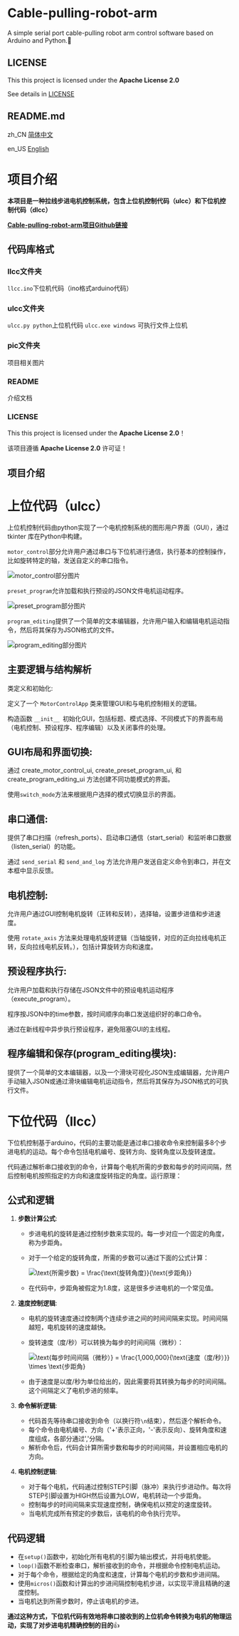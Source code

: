 # Cable-pulling-robot-arm
A simple serial port cable-pulling robot arm control software based on Arduino and Python.🐍
## LICENSE

This this project is licensed under the **Apache License 2.0**

See details in [LICENSE](LICENSE)

## README.md

zh_CN [简体中文](README.md)


en_US [English](README.en_US.md)

# 项目介绍

**本项目是一种拉线步进电机控制系统，包含上位机控制代码（ulcc）和下位机控制代码（dlcc）**


**[Cable-pulling-robot-arm项目Github链接](https://github.com/10032-bili/Cable-pulling-robot-arm/ "https://github.com/10032-bili/Cable-pulling-robot-arm/")**
## 代码库格式

 ### llcc文件夹

  
  `llcc.ino`下位机代码（ino格式arduino代码）

  ### ulcc文件夹

  
  `ulcc.py python`上位机代码
  `ulcc.exe windows` 可执行文件上位机


  ### pic文件夹

  
  项目相关图片

  ### README

  
  介绍文档

  ### LICENSE

  
  This this project is licensed under the **Apache License 2.0**！

  
  该项目遵循 **Apache License 2.0** 许可证！


## 项目介绍

# 上位代码（ulcc）
  上位机控制代码由python实现了一个电机控制系统的图形用户界面（GUI），通过 tkinter 库在Python中构建。
  
  `motor_control`部分允许用户通过串口与下位机进行通信，执行基本的控制操作，比如旋转特定的轴，发送自定义的串口指令。

  
  ![motor_control部分图片](pic/motor_control.jpg "motor_control部分图片")

  `preset_program`允许加载和执行预设的JSON文件电机运动程序。

  
  ![preset_program部分图片](pic/preset_program.jpg "preset_program部分图片")

  `program_editing`提供了一个简单的文本编辑器，允许用户输入和编辑电机运动指令，然后将其保存为JSON格式的文件。  

  
  ![program_editing部分图片](pic/program_editing.jpg "program_editing部分图片")

## 主要逻辑与结构解析
类定义和初始化:  


定义了一个 `MotorControlApp` 类来管理GUI和与电机控制相关的逻辑。

构造函数 `__init__ `初始化GUI，包括标题、模式选择、不同模式下的界面布局（电机控制、预设程序、程序编辑）以及关闭事件的处理。  

## GUI布局和界面切换:

  通过 create_motor_control_ui, create_preset_program_ui, 和 create_program_editing_ui 方法创建不同功能模式的界面。  

使用`switch_mode`方法来根据用户选择的模式切换显示的界面。  

## 串口通信:

提供了串口扫描（refresh_ports）、启动串口通信（start_serial）和监听串口数据（listen_serial）的功能。  

通过 `send_serial` 和 `send_and_log` 方法允许用户发送自定义命令到串口，并在文本框中显示反馈。
## 电机控制:

允许用户通过GUI控制电机旋转（正转和反转），选择轴，设置步进值和步进速度。  

使用 `rotate_axis` 方法来处理电机旋转逻辑（当轴旋转，对应的正向拉线电机正转，反向拉线电机反转。），包括计算旋转方向和速度。  

## 预设程序执行:  


允许用户加载和执行存储在JSON文件中的预设电机运动程序（execute_program）。  


程序按JSON中的time参数，按时间顺序向串口发送组织好的串口命令。

通过在新线程中异步执行预设程序，避免阻塞GUI的主线程。  

## 程序编辑和保存(program_editing模块):

提供了一个简单的文本编辑器，以及一个滑块可视化JSON生成编辑器，允许用户手动输入JSON或通过滑块编辑电机运动指令，然后将其保存为JSON格式的可执行文件。

# 下位代码（llcc）


  下位机控制基于arduino，代码的主要功能是通过串口接收命令来控制最多8个步进电机的运动。每个命令包括电机编号、旋转方向、旋转角度以及旋转速度。
  
  代码通过解析串口接收到的命令，计算每个电机所需的步数和每步的时间间隔，然后控制电机按照指定的方向和速度旋转指定的角度。运行原理：

## 公式和逻辑

1. **步数计算公式**:
   - 步进电机的旋转是通过控制步数来实现的。每一步对应一个固定的角度，称为步距角。
   - 对于一个给定的旋转角度，所需的步数可以通过下面的公式计算：
  
     ![\text{所需步数} = \frac{\text{旋转角度}}{\text{步距角}}](pic/step.png "step公式图片")


   - 在代码中，步距角被假定为1.8度，这是很多步进电机的一个常见值。

2. **速度控制逻辑**:
   - 电机的旋转速度通过控制两个连续步进之间的时间间隔来实现。时间间隔越短，电机旋转的速度越快。
   - 旋转速度（度/秒）可以转换为每步的时间间隔（微秒）：
   
     ![\text{每步时间间隔（微秒）} = \frac{1,000,000}{\text{速度（度/秒）}} \times \text{步距角}](pic/speed.png "speed公式图片")
     
   - 由于速度是以度/秒为单位给出的，因此需要将其转换为每步的时间间隔。这个间隔定义了电机步进的频率。

3. **命令解析逻辑**:
   - 代码首先等待串口接收到命令（以换行符`\n`结束），然后逐个解析命令。
   - 每个命令由电机编号、方向（'+'表示正向，'-'表示反向）、旋转角度和速度组成，各部分通过','分隔。
   - 解析命令后，代码会计算所需步数和每步的时间间隔，并设置相应电机的方向。

4. **电机控制逻辑**:
   - 对于每个电机，代码通过控制STEP引脚（脉冲）来执行步进动作。每次将STEP引脚设置为HIGH然后设置为LOW，电机转动一个步距角。
   - 控制每步的时间间隔来实现速度控制，确保电机以预定的速度旋转。
   - 当电机完成所有预定的步数后，该电机的命令执行完毕。

## 代码逻辑

- 在`setup()`函数中，初始化所有电机的引脚为输出模式，并将电机使能。
- `loop()`函数不断检查串口，解析接收到的命令，并根据命令控制电机运动。
- 对于每个命令，根据给定的角度和速度，计算每个电机的步数和步进间隔。
- 使用`micros()`函数和计算出的步进间隔控制电机步进，以实现平滑且精确的速度控制。
- 当电机达到所需步数时，停止该电机的步进。

**通过这种方式，下位机代码有效地将串口接收到的上位机命令转换为电机的物理运动，实现了对步进电机精确控制的目的**👍


